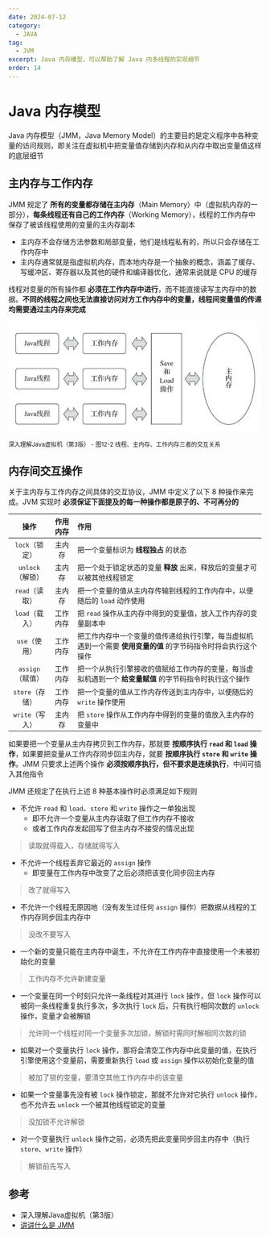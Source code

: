 ```yaml
---
date: 2024-07-12
category:
  - JAVA
tag:
  - JVM
excerpt: Java 内存模型，可以帮助了解 Java 内多线程的实现细节
order: 14
---
```


# Java 内存模型

Java 内存模型（JMM，Java Memory Model）的主要目的是定义程序中各种变量的访问规则，即关注在虚拟机中把变量值存储到内存和从内存中取出变量值这样的底层细节

## 主内存与工作内存

JMM 规定了 **所有的变量都存储在主内存**（Main Memory）中（虚拟机内存的一部分），**每条线程还有自己的工作内存**（Working Memory），线程的工作内存中保存了被该线程使用的变量的主内存副本

- 主内存不会存储方法参数和局部变量，他们是线程私有的，所以只会存储在工作内存中
- 主内存通常就是指虚拟机内存，而本地内存是一个抽象的概念，涵盖了缓存、写缓冲区、寄存器以及其他的硬件和编译器优化，通常来说就是 CPU 的缓存

线程对变量的所有操作都 **必须在工作内存中进行**，而不能直接读写主内存中的数据。**不同的线程之间也无法直接访问对方工作内存中的变量，线程间变量值的传递均需要通过主内存来完成**

![](./md.assets/main_working.png)

<small>深入理解Java虚拟机（第3版） - 图12-2 线程、主内存、工作内存三者的交互关系</small>

## 内存间交互操作

关于主内存与工作内存之间具体的交互协议，JMM 中定义了以下 8 种操作来完成。JVM 实现时 **必须保证下面提及的每一种操作都是原子的、不可再分的**

| 操作 | 作用内存 | 作用 |
| :-: |:-: |:- |
| `lock`（锁定） | 主内存 | 把一个变量标识为 **线程独占** 的状态 |
| `unlock`（解锁） | 主内存 | 把一个处于锁定状态的变量 **释放** 出来，释放后的变量才可以被其他线程锁定 |
| `read`（读取） | 主内存 | 把一个变量的值从主内存传输到线程的工作内存中，以便随后的 `load` 动作使用 |
| `load`（载入） | 工作内存 | 把 `read` 操作从主内存中得到的变量值，放入工作内存的变量副本中 |
| `use`（使用） | 工作内存 | 把工作内存中一个变量的值传递给执行引擎，每当虚拟机遇到一个需要 **使用变量的值** 的字节码指令时将会执行这个操作 |
| `assign`（赋值） | 工作内存 | 把一个从执行引擎接收的值赋给工作内存的变量，每当虚拟机遇到一个 **给变量赋值** 的字节码指令时执行这个操作 |
| `store`（存储） | 工作内存 | 把一个变量的值从工作内存传送到主内存中，以便随后的 `write` 操作使用 |
| `write`（写入） | 主内存 | 把 `store` 操作从工作内存中得到的变量的值放入主内存的变量中 |

如果要把一个变量从主内存拷贝到工作内存，那就要 **按顺序执行 `read` 和 `load` 操作**，如果要把变量从工作内存同步回主内存，就要 **按顺序执行 `store` 和 `write` 操作**。JMM 只要求上述两个操作 **必须按顺序执行，但不要求是连续执行**，中间可插入其他指令

JMM 还规定了在执行上述 8 种基本操作时必须满足如下规则

- 不允许 `read` 和 `load`、`store` 和 `write` 操作之一单独出现
  - 即不允许一个变量从主内存读取了但工作内存不接收
  - 或者工作内存发起回写了但主内存不接受的情况出现

> 读取就得载入，存储就得写入

- 不允许一个线程丢弃它最近的 `assign` 操作
  - 即变量在工作内存中改变了之后必须把该变化同步回主内存

> 改了就得写入

- 不允许一个线程无原因地（没有发生过任何 `assign` 操作）把数据从线程的工作内存同步回主内存中

> 没改不要写入

- 一个新的变量只能在主内存中诞生，不允许在工作内存中直接使用一个未被初始化的变量

> 工作内存不允许新建变量

- 一个变量在同一个时刻只允许一条线程对其进行 `lock` 操作，但 `lock` 操作可以被同一条线程重复执行多次，多次执行 `lock` 后，只有执行相同次数的 `unlock` 操作，变量才会被解锁

> 允许同一个线程对同一个变量多次加锁，解锁时需同时解相同次数的锁

- 如果对一个变量执行 `lock` 操作，那将会清空工作内存中此变量的值，在执行引擎使用这个变量前，需要重新执行 `load` 或 `assign` 操作以初始化变量的值

> 被加了锁的变量，要清空其他工作内存中的该变量

- 如果一个变量事先没有被 `lock` 操作锁定，那就不允许对它执行 `unlock` 操作，也不允许去 `unlock` 一个被其他线程锁定的变量

> 没加锁不允许解锁

- 对一个变量执行 `unlock` 操作之前，必须先把此变量同步回主内存中（执行 `store`、`write` 操作）

> 解锁前先写入

## 参考

- 深入理解Java虚拟机（第3版）
- [讲讲什么是 JMM](https://www.cnblogs.com/shoshana-kong/p/16741851.html)

